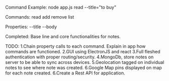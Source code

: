 Command Example: node app.js read --title="to buy"

Commands:
read
add
remove
list

Properties:
--title
--body

Completed: Base line and core functionalities for notes.

TODO:
1.Chain property calls to each command. Explain in app how commands are functioned.
2.GUI using ElectronJS and react
3.Full fleshed authentication with proper routing/security.
4.MongoDb, store notes on server to be able to sync across devices.
5.Geolocation tagged on individual notes to see where note was created.
6.Google Map pins displayed on map for each note created.
6.Create a Rest API for application.
